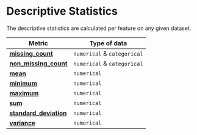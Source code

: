 # Descriptive Statistics

The descriptive statistics are calculated per feature on any given dataset.

| Metric          | Type of data              |
| --------------- | ------------------| 
| <a href="/glossary/metric-definitions/#missing-values" class="external-link" target="_blank">**missing_count**</a>      | `numerical` & `categorical`|
| <a href="/glossary/metric-definitions/#non-missing-values" class="external-link" target="_blank">**non_missing_count**</a>       | `numerical` & `categorical`                     |
| <a href="/glossary/metric-definitions/#mean-or-average-value" class="external-link" target="_blank">**mean**</a>     | `numerical` | 
| <a href="/glossary/metric-definitions/#minimum-value" class="external-link" target="_blank">**minimum**</a>   | `numerical`                     |
| <a href="/glossary/metric-definitions/#maximum-value" class="external-link" target="_blank">**maximum**</a> | `numerical`                     |
| <a href="/glossary/metric-definitions/#summary" class="external-link" target="_blank">**sum**</a>      | `numerical`          | 
| <a href="/glossary/metric-definitions/#standard-deviation" class="external-link" target="_blank">**standard_deviation**</a> | `numerical`                 | 
| <a href="/glossary/metric-definitions/#standard-deviation" class="external-link" target="_blank">**variance**</a>  | `numerical`                     | 